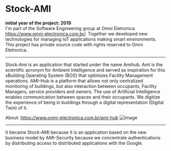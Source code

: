 # Stock-AMI

**initial year of the project: 2019**<br>
I'm part of the Software Engineering group at Omni Eletronica <https://www.omni-electronica.com.br/>. Together we developed new technologies for managing IoT applications making smart environments.
This project has private source code with rights reserved to Omni Eletronica.
<hr>

Stock-Ami is an application that started under the name Amihub.
AmI is the scientific acronym for Ambient Intelligence and served as inspiration for this sBuilding Operating System (BOS) that optimizes Facility Management operations.
​AMI-Hub is a platform that allows not only centralized monitoring of buildings, but also interaction between occupants, Facility Managers, service providers and owners. The use of Artificial Intelligence enables communication between spaces and their occupants. We digitize the experience of being in buildings through a digital representation (Digital Twin) of it.

About: https://www.omni-electronica.com.br/ami-hub
![image](https://github.com/lamecksf/stock-ami/assets/8169680/435e4819-449c-4acf-b861-c39567af71fd)
<hr>
It became Stock-AMI because it is an application based on the new business model by AMI-Security because we concentrate authentications by distributing access to distributed applications with the Google.
